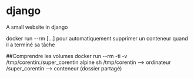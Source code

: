 # django
A small website in django

docker run --rm [...] pour automatiquement supprimer un conteneur quand il a terminé sa tâche

##Comprendre les volumes
docker run --rm -ti -v /tmp/corentin:/super_corentin alpine sh
/tmp/corentin --> ordinateur
/super_corentin --> conteneur (dossier partagé)